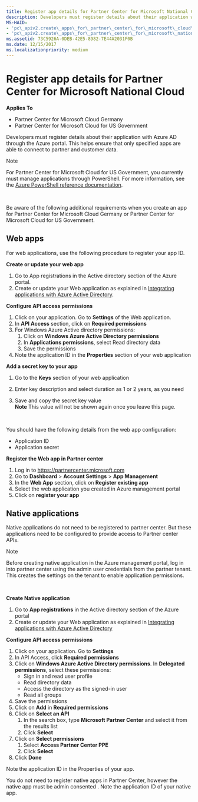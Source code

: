 ```yaml
---
title: Register app details for Partner Center for Microsoft National Cloud
description: Developers must register details about their application with Azure AD through the Azure portal. This helps ensure that only specified apps are able to connect to partner and customer data.
MS-HAID:
- 'pc\_apiv2.create\_apps\_for\_partner\_center\_for\_microsoft\_cloud\_germany'
- 'pc\_apiv2.create\_apps\_for\_partner\_center\_for\_microsoft\_national\_clouds'
ms.assetid: 73C5926A-0DEB-42E5-8982-7E44A2031F0B
ms.date: 12/15/2017
ms.localizationpriority: medium
---
```


# Register app details for Partner Center for Microsoft National Cloud


**Applies To**

-   Partner Center for Microsoft Cloud Germany
-   Partner Center for Microsoft Cloud for US Government

Developers must register details about their application with Azure AD through the Azure portal. This helps ensure that only specified apps are able to connect to partner and customer data.

>[!NOTE]
>For Partner Center for Microsoft Cloud for US Government, you currently must manage applications through PowerShell. For more information, see the [Azure PowerShell reference documentation](https://docs.microsoft.com/powershell/module/Azuread/?view=azureadps-2.0#applications).

 

Be aware of the following additional requirements when you create an app for Partner Center for Microsoft Cloud Germany or Partner Center for Microsoft Cloud for US Government.

## <span id="Web_apps"></span><span id="web_apps"></span><span id="WEB_APPS"></span>Web apps


For web applications, use the following procedure to register your app ID.

**Create or update your web app**

1.  Go to App registrations in the Active directory section of the Azure portal.
2.  Create or update your Web application as explained in [Integrating applications with Azure Active Directory](https://docs.microsoft.com/azure/active-directory/active-directory-app-registration).

**Configure API access permissions**

1.  Click on your application. Go to **Settings** of the Web application.
2.  In **API Access** section, click on **Required permissions**
3.  For Windows Azure Active directory permissions:
    1.  Click on **Windows Azure Active Directory permissions**
    2.  In **Applications permissions**, select Read directory data
    3.  Save the permissions
4.  Note the application ID in the **Properties** section of your web application

**Add a secret key to your app**

1.  Go to the **Keys** section of your web application
2.  Enter key description and select duration as 1 or 2 years, as you need
3.  Save and copy the secret key value         
    **Note** This value will not be shown again once you leave this page.

     

You should have the following details from the web app configuration:

-   Application ID
-   Application secret

**Register the Web app in Partner center**

1.  Log in to <https://partnercenter.microsoft.com>
2.  Go to **Dashboard** &gt; **Account Settings** &gt; **App Management**
3.  In the **Web App** section, click on **Register existing app**
4.  Select the web application you created in Azure management portal
5.  Click on **register your app**

## <span id="Native_applications_"></span><span id="native_applications_"></span><span id="NATIVE_APPLICATIONS_"></span>Native applications


Native applications do not need to be registered to partner center. But these applications need to be configured to provide access to Partner center APIs.

>[!NOTE]
>Before creating native application in the Azure management portal, log in into partner center using the admin user credentials from the partner tenant. This creates the settings on the tenant to enable application permissions.

 

**Create Native application**

1.  Go to **App registrations** in the Active directory section of the Azure portal
2.  Create or update your Web application as explained in [Integrating applications with Azure Active Directory](https://docs.microsoft.com/azure/active-directory/active-directory-app-registration)

**Configure API access permissions**

1.  Click on your application. Go to **Settings**
2.  In API Access, click **Required permissions**
3.  Click on **Windows Azure Active Directory permissions**. In **Delegated permissions**, select these permissions:
    -   Sign in and read user profile
    -   Read directory data
    -   Access the directory as the signed-in user
    -   Read all groups
4.  Save the permissions
5.  Click on **Add** in **Required permissions**
6.  Click on **Select an API**
    1.  In the search box, type **Microsoft Partner Center** and select it from the results list
    2.  Click **Select**
7.  Click on **Select permissions**
    1.  Select **Access Partner Center PPE**
    2.  Click **Select**
8.  Click **Done**

Note the application ID in the Properties of your app.

You do not need to register native apps in Partner Center, however the native app must be admin consented . Note the application ID of your native app.

 

 




